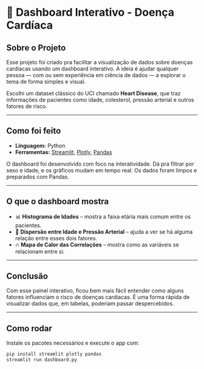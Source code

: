 # 🧠 Dashboard Interativo - Doença Cardíaca

## Sobre o Projeto

Esse projeto foi criado pra facilitar a visualização de dados sobre doenças cardíacas usando um dashboard interativo. A ideia é ajudar qualquer pessoa — com ou sem experiência em ciência de dados — a explorar o tema de forma simples e visual.

Escolhi um dataset clássico do UCI chamado **Heart Disease**, que traz informações de pacientes como idade, colesterol, pressão arterial e outros fatores de risco.

---

## Como foi feito

- **Linguagem:** Python  
- **Ferramentas:** [Streamlit](https://streamlit.io/), [Plotly](https://plotly.com/), [Pandas](https://pandas.pydata.org/)

O dashboard foi desenvolvido com foco na interatividade. Dá pra filtrar por sexo e idade, e os gráficos mudam em tempo real. Os dados foram limpos e preparados com Pandas.

---

## O que o dashboard mostra

- 📊 **Histograma de Idades** – mostra a faixa etária mais comum entre os pacientes.
- 🧬 **Dispersão entre Idade e Pressão Arterial** – ajuda a ver se há alguma relação entre esses dois fatores.
- 🔥 **Mapa de Calor das Correlações** – mostra como as variáveis se relacionam entre si.

---

## Conclusão

Com esse painel interativo, ficou bem mais fácil entender como alguns fatores influenciam o risco de doenças cardíacas. É uma forma rápida de visualizar dados que, em tabelas, poderiam passar despercebidos.

---

## Como rodar

Instale os pacotes necessários e execute o app com:

```bash
pip install streamlit plotly pandas
streamlit run dashboard.py
